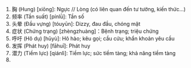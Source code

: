 1. 胸 (Hung) [xiōng]: Ngực // Lòng (có liên quan đến tư tưởng, kiến thức...)
2. 频率 (Tần suất) [pínlǜ]: Tần số
3. 头晕 (Đầu vựng) [tóuyūn]: Dizzy, đau đầu, chóng mặt
4. 症状 (Chứng trạng) [zhèngzhuàng]：Bệnh trạng; triệu chứng
5. 呼吁 (Hô dụ) [hūyù]: Hô hào; kêu gọi; cầu cứu; khẩn khoản yêu cầu
6. 发挥 (Phát huy) [fāhuī]: Phát huy
7. 潜力 (Tiềm lực) [qiánlì]: Tiềm lực; sức tiềm tàng; khả năng tiềm tàng
8. 